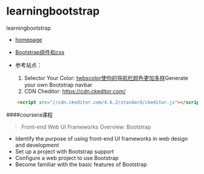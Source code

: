 # learningbootstrap
learningbootstrap
* [homepage](https://huangpuyuan.github.io/learningbootstrap/)

* [Bootstrap组件和css](https://huangpuyuan.github.io/learningbootstrap/example)

* 参考站点：
	1. Selector Your Color:	[twbscolor使你的导航栏颜色更加多样](https://work.smarchal.com/twbscolor/)Generate your own Bootstrap navbar
	2. CDN Cheditor:	https://cdn.ckeditor.com/  
			
```html
	<script src="//cdn.ckeditor.com/4.6.2/standard/ckeditor.js"></script>
```


####coursera课程
>Front-end Web UI Frameworks Overview: Bootstrap

* Identify the purpose of using front-end UI frameworks in web design and development
* Set up a project with Bootstrap support
* Configure a web project to use Bootstrap
* Become familiar with the basic features of Bootstrap